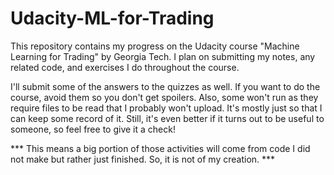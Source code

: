 # Udacity-ML-for-Trading
This repository contains my progress on the Udacity course "Machine Learning for Trading" by Georgia Tech. I plan on submitting my notes, any related code, and exercises I do throughout the course.

I'll submit some of the answers to the quizzes as well. If you want to do the course, avoid them so you don't get spoilers. Also, some won't run as they require files to be read that I probably won't upload. It's mostly just so that I can keep some record of it. Still, it's even better if it turns out to be useful to someone, so feel free to give it a check!

*** This means a big portion of those activities will come from code I did not make but rather just finished. So, it is not of my creation. ***
